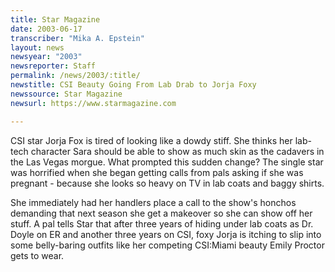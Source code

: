 ```yaml
---
title: Star Magazine
date: 2003-06-17
transcriber: "Mika A. Epstein"
layout: news
newsyear: "2003"
newsreporter: Staff
permalink: /news/2003/:title/
newstitle: CSI Beauty Going From Lab Drab to Jorja Foxy
newssource: Star Magazine
newsurl: https://www.starmagazine.com

---
```


CSI star Jorja Fox is tired of looking like a dowdy stiff. She thinks her lab-tech character Sara should be able to show as much skin as the cadavers in the Las Vegas morgue. What prompted this sudden change? The single star was horrified when she began getting calls from pals asking if she was pregnant - because she looks so heavy on TV in lab coats and baggy shirts.

She immediately had her handlers place a call to the show's honchos demanding that next season she get a makeover so she can show off her stuff. A pal tells Star that after three years of hiding under lab coats as Dr. Doyle on ER and another three years on CSI, foxy Jorja is itching to slip into some belly-baring outfits like her competing CSI:Miami beauty Emily Proctor gets to wear.
